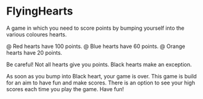 # FlyingHearts

A game in which you need to score points by bumping yourself into the various coloures hearts.

@ Red hearts have 100 points.
@ Blue hearts have 60 points.
@ Orange hearts have 20 points.

Be careful! Not all hearts give you points. Black hearts make an exception.

As soon as you bump into Black heart, your game is over. This game is build for an aim to have fun and make scores.
There is an option to see your high scores each time you play the game. Have fun!
